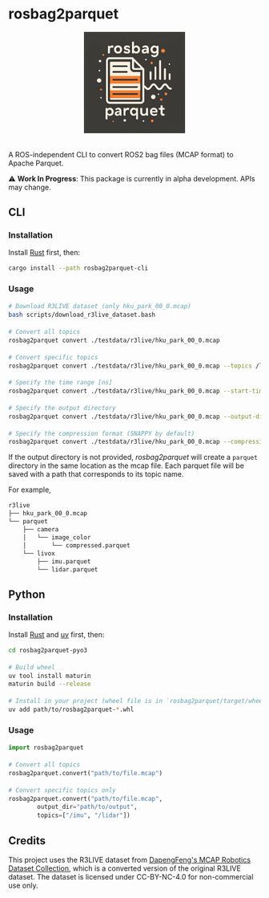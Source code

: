 # rosbag2parquet

<div align="center">
    <img src="media/logo1.png" alt="siras" width="40%">
</div>

<br>

A ROS-independent CLI to convert ROS2 bag files (MCAP format) to Apache Parquet.

⚠️ **Work In Progress**: This package is currently in alpha development. APIs may change.

## CLI

### Installation

Install [Rust](https://www.rust-lang.org/tools/install) first, then:

```bash
cargo install --path rosbag2parquet-cli 
```

### Usage

```bash
# Download R3LIVE dataset (only hku_park_00_0.mcap)
bash scripts/download_r3live_dataset.bash

# Convert all topics
rosbag2parquet convert ./testdata/r3live/hku_park_00_0.mcap

# Convert specific topics
rosbag2parquet convert ./testdata/r3live/hku_park_00_0.mcap --topics /livox/imu /livox/lidar

# Specify the time range [ns]
rosbag2parquet convert ./testdata/r3live/hku_park_00_0.mcap --start-time 1627720595994265000 --end-time 1627720595994542500 

# Specify the output directory
rosbag2parquet convert ./testdata/r3live/hku_park_00_0.mcap --output-dir ./parquet

# Specify the compression format (SNAPPY by default)
rosbag2parquet convert ./testdata/r3live/hku_park_00_0.mcap --compression LZ4
```

If the output directory is not provided, *rosbag2parquet* will create a `parquet` directory in the same location as the mcap file.
Each parquet file will be saved with a path that corresponds to its topic name.

For example,

```
r3live
├── hku_park_00_0.mcap
└── parquet
    ├── camera
    │   └── image_color
    │       └── compressed.parquet
    └── livox
        ├── imu.parquet
        └── lidar.parquet
```

## Python

### Installation

Install [Rust](https://www.rust-lang.org/tools/install) and [uv](https://docs.astral.sh/uv/getting-started/installation/) first, then:

```bash
cd rosbag2parquet-pyo3

# Build wheel
uv tool install maturin
maturin build --release

# Install in your project (wheel file is in `rosbag2parquet/target/wheel/` directory)
uv add path/to/rosbag2parquet-*.whl
```

### Usage

```python
import rosbag2parquet

# Convert all topics
rosbag2parquet.convert("path/to/file.mcap")

# Convert specific topics only
rosbag2parquet.convert("path/to/file.mcap", 
        output_dir="path/to/output",
        topics=["/imu", "/lidar"])
```

## Credits

This project uses the R3LIVE dataset from [DapengFeng's MCAP Robotics Dataset Collection](https://huggingface.co/datasets/DapengFeng/MCAP), which is a converted version of the original R3LIVE dataset. The dataset is licensed under CC-BY-NC-4.0 for non-commercial use only.
